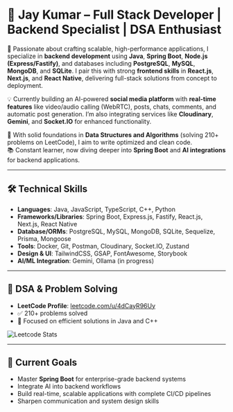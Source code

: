# 👤 Jay Kumar – Full Stack Developer | Backend Specialist | DSA Enthusiast

🚀 Passionate about crafting scalable, high-performance applications, I specialize in **backend development** using **Java**, **Spring Boot**, **Node.js (Express/Fastify)**, and databases including **PostgreSQL**, **MySQL**, **MongoDB**, and **SQLite**. I pair this with strong **frontend skills** in **React.js**, **Next.js**, and **React Native**, delivering full-stack solutions from concept to deployment.

💡 Currently building an AI-powered **social media platform** with **real-time features** like video/audio calling (WebRTC), posts, chats, comments, and automatic post generation. I’m also integrating services like **Cloudinary**, **Gemini**, and **Socket.IO** for enhanced functionality.

🧠 With solid foundations in **Data Structures and Algorithms** (solving 210+ problems on LeetCode), I aim to write optimized and clean code.  
📚 Constant learner, now diving deeper into **Spring Boot** and **AI integrations** for backend applications.

---

## 🛠️ Technical Skills

- **Languages**: Java, JavaScript, TypeScript, C++, Python  
- **Frameworks/Libraries**: Spring Boot, Express.js, Fastify, React.js, Next.js, React Native  
- **Database/ORMs**: PostgreSQL, MySQL, MongoDB, SQLite, Sequelize, Prisma, Mongoose  
- **Tools**: Docker, Git, Postman, Cloudinary, Socket.IO, Zustand  
- **Design & UI**: TailwindCSS, GSAP, FontAwesome, Storybook  
- **AI/ML Integration**: Gemini, Ollama (in progress)

---

## 🧠 DSA & Problem Solving

- **LeetCode Profile**: [leetcode.com/u/4dCayR96Uy](https://leetcode.com/u/jaykumar591/)  
- ✅ 210+ problems solved  
- 💪 Focused on efficient solutions in Java and C++

![Leetcode Stats](https://leetcard.jacoblin.cool/jaykumar591)

---

## 🎯 Current Goals

- Master **Spring Boot** for enterprise-grade backend systems  
- Integrate AI into backend workflows  
- Build real-time, scalable applications with complete CI/CD pipelines  
- Sharpen communication and system design skills
